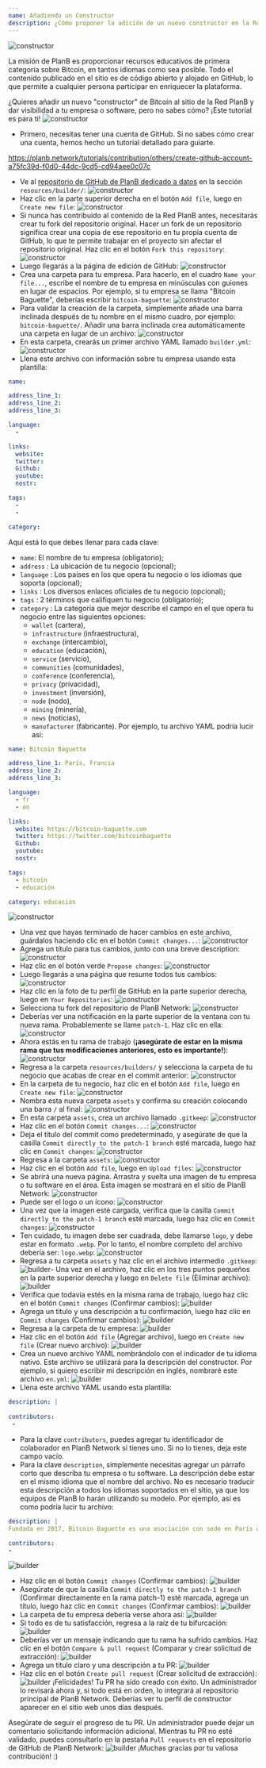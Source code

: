 ```yaml
---
name: Añadiendo un Constructor
description: ¿Cómo proponer la adición de un nuevo constructor en la Red PlanB?
---
```

![constructor](assets/cover.webp)

La misión de PlanB es proporcionar recursos educativos de primera categoría sobre Bitcoin, en tantos idiomas como sea posible. Todo el contenido publicado en el sitio es de código abierto y alojado en GitHub, lo que permite a cualquier persona participar en enriquecer la plataforma.

¿Quieres añadir un nuevo "constructor" de Bitcoin al sitio de la Red PlanB y dar visibilidad a tu empresa o software, pero no sabes cómo? ¡Este tutorial es para ti!
![constructor](assets/01.webp)
- Primero, necesitas tener una cuenta de GitHub. Si no sabes cómo crear una cuenta, hemos hecho un tutorial detallado para guiarte.

https://planb.network/tutorials/contribution/others/create-github-account-a75fc39d-f0d0-44dc-9cd5-cd94aee0c07c


- Ve al [repositorio de GitHub de PlanB dedicado a datos](https://github.com/PlanB-Network/bitcoin-educational-content/tree/dev/resources/builders) en la sección `resources/builder/`:
![constructor](assets/02.webp)
- Haz clic en la parte superior derecha en el botón `Add file`, luego en `Create new file`:
![constructor](assets/03.webp)
- Si nunca has contribuido al contenido de la Red PlanB antes, necesitarás crear tu fork del repositorio original. Hacer un fork de un repositorio significa crear una copia de ese repositorio en tu propia cuenta de GitHub, lo que te permite trabajar en el proyecto sin afectar el repositorio original. Haz clic en el botón `Fork this repository`:
![constructor](assets/04.webp)
- Luego llegarás a la página de edición de GitHub:
![constructor](assets/05.webp)
- Crea una carpeta para tu empresa. Para hacerlo, en el cuadro `Name your file...`, escribe el nombre de tu empresa en minúsculas con guiones en lugar de espacios. Por ejemplo, si tu empresa se llama "Bitcoin Baguette", deberías escribir `bitcoin-baguette`:
![constructor](assets/06.webp)
- Para validar la creación de la carpeta, simplemente añade una barra inclinada después de tu nombre en el mismo cuadro, por ejemplo: `bitcoin-baguette/`. Añadir una barra inclinada crea automáticamente una carpeta en lugar de un archivo:
![constructor](assets/07.webp)
- En esta carpeta, crearás un primer archivo YAML llamado `builder.yml`:
![constructor](assets/08.webp)
- Llena este archivo con información sobre tu empresa usando esta plantilla:

```yaml
name:

address_line_1:
address_line_2:
address_line_3: 

language:
  - 

links:
  website:
  twitter:
  Github:
  youtube:
  nostr:

tags:
  - 
  - 

category:
```

Aquí está lo que debes llenar para cada clave:
- `name`: El nombre de tu empresa (obligatorio);
- `address` : La ubicación de tu negocio (opcional);
- `language` : Los países en los que opera tu negocio o los idiomas que soporta (opcional);
- `links` : Los diversos enlaces oficiales de tu negocio (opcional);
- `tags` : 2 términos que califiquen tu negocio (obligatorio);
- `category` : La categoría que mejor describe el campo en el que opera tu negocio entre las siguientes opciones:
	- `wallet` (cartera),
	- `infrastructure` (infraestructura),
	- `exchange` (intercambio),
	- `education` (educación),
	- `service` (servicio),
	- `communities` (comunidades),
	- `conference` (conferencia),
	- `privacy` (privacidad),
	- `investment` (inversión),
	- `node` (nodo),
	- `mining` (minería),
	- `news` (noticias),
	- `manufacturer` (fabricante).
Por ejemplo, tu archivo YAML podría lucir así:
```yaml
name: Bitcoin Baguette

address_line_1: París, Francia
address_line_2:
address_line_3: 

language:
  - fr
  - en

links:
  website: https://bitcoin-baguette.com
  twitter: https://twitter.com/bitcoinbaguette
  Github:
  youtube:
  nostr:

tags:
  - bitcoin
  - educación

category: educación
```

![constructor](assets/09.webp)
- Una vez que hayas terminado de hacer cambios en este archivo, guárdalos haciendo clic en el botón `Commit changes...`:
![constructor](assets/10.webp)
- Agrega un título para tus cambios, junto con una breve description:
![constructor](assets/11.webp)
- Haz clic en el botón verde `Propose changes`:
![constructor](assets/12.webp)
- Luego llegarás a una página que resume todos tus cambios:
![constructor](assets/13.webp)
- Haz clic en la foto de tu perfil de GitHub en la parte superior derecha, luego en `Your Repositories`:
![constructor](assets/14.webp)
- Selecciona tu fork del repositorio de PlanB Network:
![constructor](assets/15.webp)
- Deberías ver una notificación en la parte superior de la ventana con tu nueva rama. Probablemente se llame `patch-1`. Haz clic en ella:
![constructor](assets/16.webp)
- Ahora estás en tu rama de trabajo (**¡asegúrate de estar en la misma rama que tus modificaciones anteriores, esto es importante!**):
![constructor](assets/17.webp)
- Regresa a la carpeta `resources/builders/` y selecciona la carpeta de tu negocio que acabas de crear en el commit anterior:
![constructor](assets/18.webp)
- En la carpeta de tu negocio, haz clic en el botón `Add file`, luego en `Create new file`:
![constructor](assets/19.webp)
- Nombra esta nueva carpeta `assets` y confirma su creación colocando una barra `/` al final:
![constructor](assets/20.webp)
- En esta carpeta `assets`, crea un archivo llamado `.gitkeep`:
![constructor](assets/21.webp)
- Haz clic en el botón `Commit changes...`:
![constructor](assets/22.webp)
- Deja el título del commit como predeterminado, y asegúrate de que la casilla `Commit directly to the patch-1 branch` esté marcada, luego haz clic en `Commit changes`: ![constructor](assets/23.webp)
- Regresa a la carpeta `assets`:
![constructor](assets/24.webp)
- Haz clic en el botón `Add file`, luego en `Upload files`:
![constructor](assets/25.webp)
- Se abrirá una nueva página. Arrastra y suelta una imagen de tu empresa o tu software en el área. Esta imagen se mostrará en el sitio de PlanB Network:
![constructor](assets/26.webp)
- Puede ser el logo o un ícono:
![constructor](assets/27.webp)
- Una vez que la imagen esté cargada, verifica que la casilla `Commit directly to the patch-1 branch` esté marcada, luego haz clic en `Commit changes`:
![constructor](assets/28.webp)
- Ten cuidado, tu imagen debe ser cuadrada, debe llamarse `logo`, y debe estar en formato `.webp`. Por lo tanto, el nombre completo del archivo debería ser: `logo.webp`:
![constructor](assets/29.webp)
- Regresa a tu carpeta `assets` y haz clic en el archivo intermedio `.gitkeep`:
![builder](assets/30.webp)- Una vez en el archivo, haz clic en los tres puntos pequeños en la parte superior derecha y luego en `Delete file` (Eliminar archivo):
![builder](assets/31.webp)
- Verifica que todavía estés en la misma rama de trabajo, luego haz clic en el botón `Commit changes` (Confirmar cambios):
![builder](assets/32.webp)
- Agrega un título y una descripción a tu confirmación, luego haz clic en `Commit changes` (Confirmar cambios):
![builder](assets/33.webp)
- Regresa a la carpeta de tu empresa:
![builder](assets/34.webp)
- Haz clic en el botón `Add file` (Agregar archivo), luego en `Create new file` (Crear nuevo archivo):
![builder](assets/35.webp)
- Crea un nuevo archivo YAML nombrándolo con el indicador de tu idioma nativo. Este archivo se utilizará para la descripción del constructor. Por ejemplo, si quiero escribir mi descripción en inglés, nombraré este archivo `en.yml`:
![builder](assets/36.webp)
- Llena este archivo YAML usando esta plantilla:
```yaml
description: |
 
contributors:
 - 
```

- Para la clave `contributors`, puedes agregar tu identificador de colaborador en PlanB Network si tienes uno. Si no lo tienes, deja este campo vacío.
- Para la clave `description`, simplemente necesitas agregar un párrafo corto que describa tu empresa o tu software. La descripción debe estar en el mismo idioma que el nombre del archivo. No es necesario traducir esta descripción a todos los idiomas soportados en el sitio, ya que los equipos de PlanB lo harán utilizando su modelo. Por ejemplo, así es como podría lucir tu archivo:
```yaml
description: |
Fundada en 2017, Bitcoin Baguette es una asociación con sede en París dedicada a organizar encuentros de Bitcoin y talleres técnicos. Reunimos a entusiastas, expertos y mentes curiosas para explorar y discutir las complejidades de la tecnología Bitcoin. Nuestros eventos proporcionan una plataforma para compartir conocimientos, hacer networking y fomentar una comprensión más profunda de los mecanismos internos de Bitcoin. Únete a nosotros en Bitcoin Baguette para ser parte de la comunidad Bitcoin de París y mantenerte actualizado con los últimos avances en el campo.

contributors:
- 
```
![builder](assets/37.webp)
- Haz clic en el botón `Commit changes` (Confirmar cambios):
![builder](assets/38.webp)
- Asegúrate de que la casilla `Commit directly to the patch-1 branch` (Confirmar directamente en la rama patch-1) esté marcada, agrega un título, luego haz clic en `Commit changes` (Confirmar cambios):
![builder](assets/39.webp)
- La carpeta de tu empresa debería verse ahora así:
![builder](assets/40.webp)
- Si todo es de tu satisfacción, regresa a la raíz de tu bifurcación:
![builder](assets/41.webp)
- Deberías ver un mensaje indicando que tu rama ha sufrido cambios. Haz clic en el botón `Compare & pull request` (Comparar y crear solicitud de extracción):
![builder](assets/42.webp)
- Agrega un título claro y una descripción a tu PR:
![builder](assets/43.webp)
- Haz clic en el botón `Create pull request` (Crear solicitud de extracción):
![builder](assets/44.webp)
¡Felicidades! Tu PR ha sido creado con éxito. Un administrador lo revisará ahora y, si todo está en orden, lo integrará al repositorio principal de PlanB Network. Deberías ver tu perfil de constructor aparecer en el sitio web unos días después.

Asegúrate de seguir el progreso de tu PR. Un administrador puede dejar un comentario solicitando información adicional. Mientras tu PR no esté validado, puedes consultarlo en la pestaña `Pull requests` en el repositorio de GitHub de PlanB Network:
![builder](assets/45.webp)
¡Muchas gracias por tu valiosa contribución! :)
